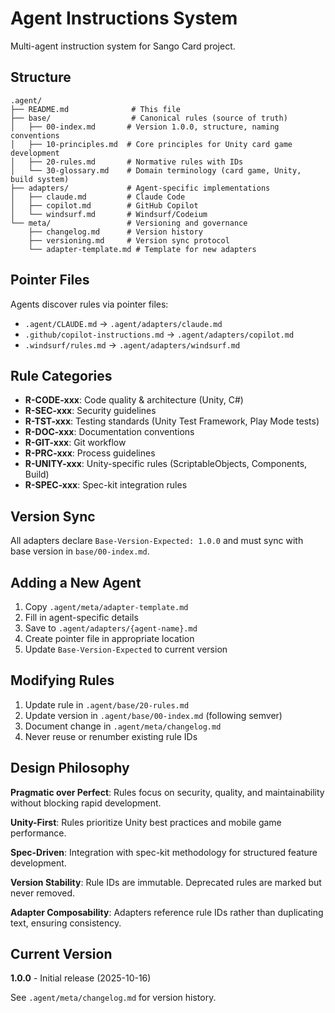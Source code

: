 # Agent Instructions System

Multi-agent instruction system for Sango Card project.

## Structure

```text
.agent/
├── README.md              # This file
├── base/                  # Canonical rules (source of truth)
│   ├── 00-index.md       # Version 1.0.0, structure, naming conventions
│   ├── 10-principles.md  # Core principles for Unity card game development
│   ├── 20-rules.md       # Normative rules with IDs
│   └── 30-glossary.md    # Domain terminology (card game, Unity, build system)
├── adapters/             # Agent-specific implementations
│   ├── claude.md         # Claude Code
│   ├── copilot.md        # GitHub Copilot
│   └── windsurf.md       # Windsurf/Codeium
└── meta/                 # Versioning and governance
    ├── changelog.md      # Version history
    ├── versioning.md     # Version sync protocol
    └── adapter-template.md # Template for new adapters
```

## Pointer Files

Agents discover rules via pointer files:

- `.agent/CLAUDE.md` → `.agent/adapters/claude.md`
- `.github/copilot-instructions.md` → `.agent/adapters/copilot.md`
- `.windsurf/rules.md` → `.agent/adapters/windsurf.md`

## Rule Categories

- **R-CODE-xxx**: Code quality & architecture (Unity, C#)
- **R-SEC-xxx**: Security guidelines
- **R-TST-xxx**: Testing standards (Unity Test Framework, Play Mode tests)
- **R-DOC-xxx**: Documentation conventions
- **R-GIT-xxx**: Git workflow
- **R-PRC-xxx**: Process guidelines
- **R-UNITY-xxx**: Unity-specific rules (ScriptableObjects, Components, Build)
- **R-SPEC-xxx**: Spec-kit integration rules

## Version Sync

All adapters declare `Base-Version-Expected: 1.0.0` and must sync with base version in `base/00-index.md`.

## Adding a New Agent

1. Copy `.agent/meta/adapter-template.md`
2. Fill in agent-specific details
3. Save to `.agent/adapters/{agent-name}.md`
4. Create pointer file in appropriate location
5. Update `Base-Version-Expected` to current version

## Modifying Rules

1. Update rule in `.agent/base/20-rules.md`
2. Update version in `.agent/base/00-index.md` (following semver)
3. Document change in `.agent/meta/changelog.md`
4. Never reuse or renumber existing rule IDs

## Design Philosophy

**Pragmatic over Perfect**: Rules focus on security, quality, and maintainability without blocking rapid development.

**Unity-First**: Rules prioritize Unity best practices and mobile game performance.

**Spec-Driven**: Integration with spec-kit methodology for structured feature development.

**Version Stability**: Rule IDs are immutable. Deprecated rules are marked but never removed.

**Adapter Composability**: Adapters reference rule IDs rather than duplicating text, ensuring consistency.

## Current Version

**1.0.0** - Initial release (2025-10-16)

See `.agent/meta/changelog.md` for version history.
